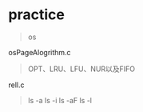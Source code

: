# practice
> os 

 osPageAlogrithm.c

> OPT、LRU、LFU、NUR以及FIFO

 rell.c

> ls -a 
> ls -i
> ls -aF
> ls -l
